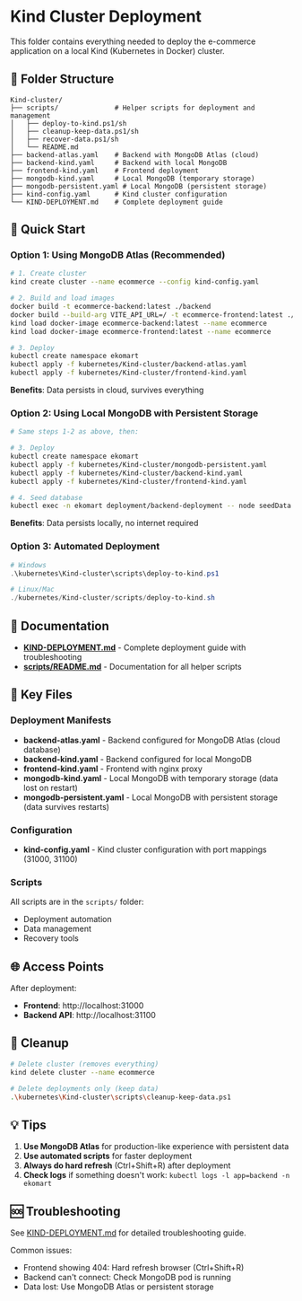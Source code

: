# Kind Cluster Deployment

This folder contains everything needed to deploy the e-commerce application on a local Kind (Kubernetes in Docker) cluster.

## 📁 Folder Structure

```
Kind-cluster/
├── scripts/              # Helper scripts for deployment and management
│   ├── deploy-to-kind.ps1/sh
│   ├── cleanup-keep-data.ps1/sh
│   ├── recover-data.ps1/sh
│   └── README.md
├── backend-atlas.yaml    # Backend with MongoDB Atlas (cloud)
├── backend-kind.yaml     # Backend with local MongoDB
├── frontend-kind.yaml    # Frontend deployment
├── mongodb-kind.yaml     # Local MongoDB (temporary storage)
├── mongodb-persistent.yaml # Local MongoDB (persistent storage)
├── kind-config.yaml      # Kind cluster configuration
└── KIND-DEPLOYMENT.md    # Complete deployment guide

```

## 🚀 Quick Start

### Option 1: Using MongoDB Atlas (Recommended)

```bash
# 1. Create cluster
kind create cluster --name ecommerce --config kind-config.yaml

# 2. Build and load images
docker build -t ecommerce-backend:latest ./backend
docker build --build-arg VITE_API_URL=/ -t ecommerce-frontend:latest ./frontend
kind load docker-image ecommerce-backend:latest --name ecommerce
kind load docker-image ecommerce-frontend:latest --name ecommerce

# 3. Deploy
kubectl create namespace ekomart
kubectl apply -f kubernetes/Kind-cluster/backend-atlas.yaml
kubectl apply -f kubernetes/Kind-cluster/frontend-kind.yaml
```

**Benefits**: Data persists in cloud, survives everything

### Option 2: Using Local MongoDB with Persistent Storage

```bash
# Same steps 1-2 as above, then:

# 3. Deploy
kubectl create namespace ekomart
kubectl apply -f kubernetes/Kind-cluster/mongodb-persistent.yaml
kubectl apply -f kubernetes/Kind-cluster/backend-kind.yaml
kubectl apply -f kubernetes/Kind-cluster/frontend-kind.yaml

# 4. Seed database
kubectl exec -n ekomart deployment/backend-deployment -- node seedData.js
```

**Benefits**: Data persists locally, no internet required

### Option 3: Automated Deployment

```powershell
# Windows
.\kubernetes\Kind-cluster\scripts\deploy-to-kind.ps1

# Linux/Mac
./kubernetes/Kind-cluster/scripts/deploy-to-kind.sh
```

## 📖 Documentation

- **[KIND-DEPLOYMENT.md](KIND-DEPLOYMENT.md)** - Complete deployment guide with troubleshooting
- **[scripts/README.md](scripts/README.md)** - Documentation for all helper scripts

## 🔑 Key Files

### Deployment Manifests

- **backend-atlas.yaml** - Backend configured for MongoDB Atlas (cloud database)
- **backend-kind.yaml** - Backend configured for local MongoDB
- **frontend-kind.yaml** - Frontend with nginx proxy
- **mongodb-kind.yaml** - Local MongoDB with temporary storage (data lost on restart)
- **mongodb-persistent.yaml** - Local MongoDB with persistent storage (data survives restarts)

### Configuration

- **kind-config.yaml** - Kind cluster configuration with port mappings (31000, 31100)

### Scripts

All scripts are in the `scripts/` folder:
- Deployment automation
- Data management
- Recovery tools

## 🌐 Access Points

After deployment:
- **Frontend**: http://localhost:31000
- **Backend API**: http://localhost:31100

## 🧹 Cleanup

```bash
# Delete cluster (removes everything)
kind delete cluster --name ecommerce

# Delete deployments only (keep data)
.\kubernetes\Kind-cluster\scripts\cleanup-keep-data.ps1
```

## 💡 Tips

1. **Use MongoDB Atlas** for production-like experience with persistent data
2. **Use automated scripts** for faster deployment
3. **Always do hard refresh** (Ctrl+Shift+R) after deployment
4. **Check logs** if something doesn't work: `kubectl logs -l app=backend -n ekomart`

## 🆘 Troubleshooting

See [KIND-DEPLOYMENT.md](KIND-DEPLOYMENT.md#troubleshooting) for detailed troubleshooting guide.

Common issues:
- Frontend showing 404: Hard refresh browser (Ctrl+Shift+R)
- Backend can't connect: Check MongoDB pod is running
- Data lost: Use MongoDB Atlas or persistent storage
